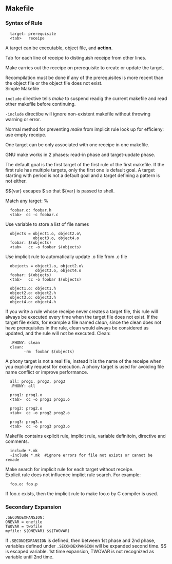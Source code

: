 ## Makefile ##

### Syntax of Rule ###

```
  target: prerequisite
  <tab>   receipe
```
A target can be executable, object file, and **action**. 

Tab for each line of receipe to distinguish receipe from other lines. 

Make carries out the receipe on prerequisite to create or update the target.

Recompilation must be done if any of the prerequisites is more recent than the object file or the object file does not exist.   
Simple Makefile

``` include ``` directive tells *make* to suspend readig the current makefile and read other makefile before continuing. 

``` -include ``` directibe will ignore non-existent makefile without throwing warning or error. 

Normal method for preventing  *make* from implicit rule look up for efficieny: use empty receipe.   

One target can be only associated with one receipe in one makefile.   

GNU make works in 2 phases: read-in phase and target-update phase.

The default goal is the first target of the first rule of the first makefile. If the first rule has multiple targets, only the first one is default goal. A target starting with period is not a default goal and a target defining a pattern is not either.   

$${var} escapes $ so that ${var} is passed to shell. 

Match any target: %   
```
  foobar.o: foobar.h
  <tab>  cc -c foobar.c
```

Use variable to store a list of file names

```
  objects = object1.o, object2.o\
            object3.o, object4.o
  foobar: $(objects)
  <tab>   cc -o foobar $(objects)
```

Use implicit rule to automatically update .o file from .c file

```
  obejects = object1.o, object2.o\
             object3.o, object4.o
  foobar: $(objects)
  <tab>   cc -o foobar $(objects)
  
  object1.o: object1.h
  object2.o: object2.h
  object3.o: object3.h
  object4.o: object4.h
```
If you write a rule whose receipe never creates a target file, this rule will always be executed every time when the target file does not exist. If the target file exists, for example a file named *clean*, since the clean does not have prerequisites in the rule, clean would always be considered as updated, and the rule will not be executed.
Clean: 

```
  .PHONY: clean
  clean: 
        -rm  foobar $(objects)
```

A phony target is not a real file, instead it is the name of the receipe when you explicitly request for execution. A phony target is used for avoiding file name conflict or improve performance. 


```
  all: prog1, prog2, prog3
  .PHONY: all
  
  prog1: prog1.o
  <tab>  cc -o prog1 prog1.o
  
  prog2: prog2.o
  <tab>  cc -o prog2 prog2.o
  
  prog3: prog3.o
  <tab>  cc -o prog3 prog3.o
```

Makefile contains explicit rule, implicit rule, variable definitoin, directive and comments. 

```
  include *.mk   
  -include *.mk  #ignore errors for file not exists or cannot be remade
```

Make search for implicit rule for each target without receipe.   
Explicit rule does not influence implict rule search. For example:
```
  foo.o: foo.p 
```

If foo.c exists, then the implicit rule to make foo.o by C compiler is used. 

### Secondary Expansion ###

```
.SECONDEXPANSION:
ONEVAR = onefile
TWOVAR = twofile
myfile: $(ONEVAR) $$(TWOVAR)
```

If ``` .SECONDEXPANSION ``` is defined, then between 1st phase and 2nd phase, variables defined under ``` .SECONDEXPANSION ``` will be expanded second time. $$ is escaped variable. 1st time expansion, TWOVAR is not recognized as variable until 2nd time.   


